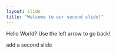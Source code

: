 ```yaml
---
layout: slide
title: "Welcome to our second slide!"
---
```

Hello World?
Use the left arrow to go back!

add a second slide
